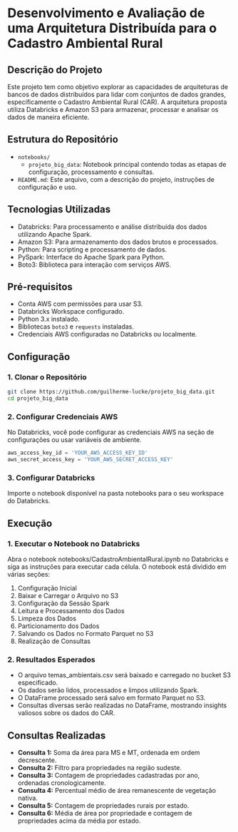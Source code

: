 # Desenvolvimento e Avaliação de uma Arquitetura Distribuída para o Cadastro Ambiental Rural

## Descrição do Projeto
Este projeto tem como objetivo explorar as capacidades de arquiteturas de bancos de dados distribuídos para lidar com conjuntos de dados grandes, especificamente o Cadastro Ambiental Rural (CAR). A arquitetura proposta utiliza Databricks e Amazon S3 para armazenar, processar e analisar os dados de maneira eficiente.

## Estrutura do Repositório
- `notebooks/`
    - `projeto_big_data`: Notebook principal contendo todas as etapas de configuração, processamento e consultas.
- `README.md`: Este arquivo, com a descrição do projeto, instruções de configuração e uso.

## Tecnologias Utilizadas
- Databricks: Para processamento e análise distribuída dos dados utilizando Apache Spark.
- Amazon S3: Para armazenamento dos dados brutos e processados.
- Python: Para scripting e processamento de dados.
- PySpark: Interface do Apache Spark para Python.
- Boto3: Biblioteca para interação com serviços AWS.

## Pré-requisitos

- Conta AWS com permissões para usar S3.
- Databricks Workspace configurado.
- Python 3.x instalado.
- Bibliotecas `boto3` e `requests` instaladas.
- Credenciais AWS configuradas no Databricks ou localmente.

## Configuração

### 1. Clonar o Repositório
```bash
git clone https://github.com/guilherme-lucke/projeto_big_data.git
cd projeto_big_data
```
### 2. Configurar Credenciais AWS
No Databricks, você pode configurar as credenciais AWS na seção de configurações ou usar variáveis de ambiente.
```python
aws_access_key_id = 'YOUR_AWS_ACCESS_KEY_ID'
aws_secret_access_key = 'YOUR_AWS_SECRET_ACCESS_KEY'
```
### 3. Configurar Databricks
Importe o notebook disponível na pasta notebooks para o seu workspace do Databricks.

## Execução
### 1. Executar o Notebook no Databricks
Abra o notebook notebooks/CadastroAmbientalRural.ipynb no Databricks e siga as instruções para executar cada célula. O notebook está dividido em várias seções:
1. Configuração Inicial
2. Baixar e Carregar o Arquivo no S3
3. Configuração da Sessão Spark
4. Leitura e Processamento dos Dados
5. Limpeza dos Dados
6. Particionamento dos Dados
7. Salvando os Dados no Formato Parquet no S3
8. Realização de Consultas
### 2. Resultados Esperados
- O arquivo temas_ambientais.csv será baixado e carregado no bucket S3 especificado.
- Os dados serão lidos, processados e limpos utilizando Spark.
- O DataFrame processado será salvo em formato Parquet no S3.
- Consultas diversas serão realizadas no DataFrame, mostrando insights valiosos sobre os dados do CAR.

## Consultas Realizadas
- **Consulta 1:** Soma da área para MS e MT, ordenada em ordem decrescente.
- **Consulta 2:** Filtro para propriedades na região sudeste.
- **Consulta 3:** Contagem de propriedades cadastradas por ano, ordenadas cronologicamente.
- **Consulta 4:** Percentual médio de área remanescente de vegetação nativa.
- **Consulta 5:** Contagem de propriedades rurais por estado.
- **Consulta 6:** Média de área por propriedade e contagem de propriedades acima da média por estado.